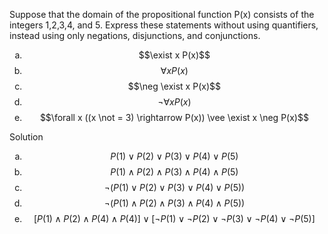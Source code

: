 Suppose that the domain of the propositional function P(x) consists of the integers 1,2,3,4, and 5. Express these statements without using quantifiers, instead using only negations, disjunctions, and conjunctions.

1. $$\exist x P(x)$$
1. $$\forall x P(x)$$
1. $$\neg \exist x P(x)$$
1. $$\neg \forall x P(x)$$
1. $$\forall x ((x \not = 3) \rightarrow P(x)) \vee \exist x \neg P(x)$$

Solution

1. $$P(1) \vee P(2) \vee P(3) \vee P(4) \vee P(5)$$
1. $$P(1) \wedge P(2) \wedge P(3) \wedge P(4) \wedge P(5)$$
1. $$\neg (P(1) \vee P(2) \vee P(3) \vee P(4) \vee P(5))$$
1. $$\neg (P(1) \wedge P(2) \wedge P(3) \wedge P(4) \wedge P(5))$$
1. $$[P(1) \wedge P(2) \wedge P(4) \wedge P(4)] \vee [\neg P(1) \vee \neg P(2) \vee \neg P(3) \vee \neg P(4) \vee \neg P(5)]$$

<style type="text/css">
    ol { list-style-type: lower-alpha; }
</style>